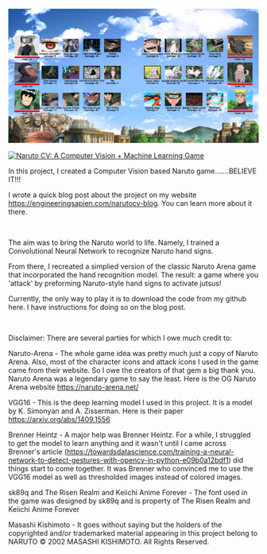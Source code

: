 ![alt text](https://github.com/AveryGriffin/NarutoCV/blob/master/extras/mainscreen.PNG)

[![Naruto CV: A Computer Vision + Machine Learning Game](http://img.youtube.com/vi/KNtOvRUY_1U&feature=youtu.be/0.jpg)](http://www.youtube.com/watch?v=KNtOvRUY_1U&feature=youtu.be "Naruto CV: A Computer Vision + Machine Learning Game")

In this project, I created a Computer Vision based Naruto game.......BELIEVE IT!!!

I wrote a quick blog post about the project on my website https://engineeringsapien.com/narutocv-blog. You can learn more about it there. 

<p>&nbsp
</p>

The aim was to bring the Naruto world to life. Namely, I trained a Convolutional Neural Network to recognize Naruto hand signs.

From there, I recreated a simplied version of the classic Naruto Arena game that incorporated the hand recognition model. The result: a game where you 'attack' by preforming Naruto-style hand signs to activate jutsus!

Currently, the only way to play it is to download the code from my github here. I have instructions for doing so on the blog post.

<p>&nbsp</p>

Disclaimer:
There are several parties for which I owe much credit to:

Naruto-Arena - The whole game idea was pretty much just a copy of Naruto Arena. Also, most of the character icons and attack icons I used in the game came from their website. So I owe the creators of that gem a big thank you. Naruto Arena was a legendary game to say the least. Here is the OG Naruto Arena website https://naruto-arena.net/

VGG16 - This is the deep learning model I used in this project. It is a model by K. Simonyan and A. Zisserman. Here is their paper https://arxiv.org/abs/1409.1556

Brenner Heintz - A major help was Brenner Heintz. For a while, I struggled to get the model to learn anything and it wasn't until I came across Brenner's article (https://towardsdatascience.com/training-a-neural-network-to-detect-gestures-with-opencv-in-python-e09b0a12bdf1) did things start to come together. It was Brenner who convinced me to use the VGG16 model as well as thresholded images instead of colored images.

sk89q and The Risen Realm and Keiichi Anime Forever - The font used in the game was designed by sk89q and is property of The Risen Realm and Keiichi Anime Forever

Masashi Kishimoto - It goes without saying but the holders of the copyrighted and/or trademarked material appearing in this project belong to NARUTO © 2002 MASASHI KISHIMOTO. All Rights Reserved.
